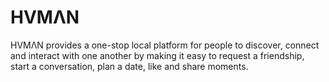 # HVMΛN
HVMΛN provides a one-stop local platform for people to discover, connect and interact with one another by making it easy to request a friendship, start a conversation, plan a date, like and share moments.

